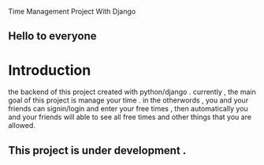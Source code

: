 Time Management Project With Django

## Hello to everyone

# Introduction
the backend of this project created with python/django . 
currently , the main goal of this project is manage your time . in the otherwords , you and your friends can signin/login and enter your free times , then automatically you and your friends will able to see 
all free times and other things that you are allowed.

## This project is under development . 
